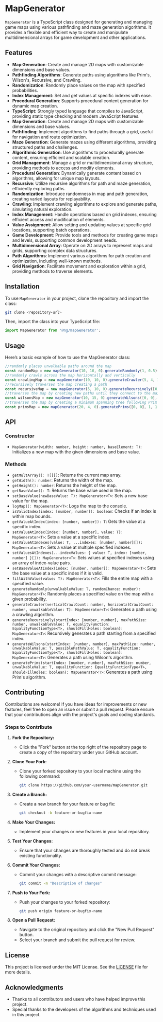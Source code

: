 # MapGenerator

`MapGenerator` is a TypeScript class designed for generating and managing game maps using various pathfinding and maze generation algorithms. It provides a flexible and efficient way to create and manipulate multidimensional arrays for game development and other applications.

## Features

- **Map Generation**: Create and manage 2D maps with customizable dimensions and base values.
- **Pathfinding Algorithms**: Generate paths using algorithms like Prim's, Wilson's, Recursive, and Crawling.
- **Randomization**: Randomly place values on the map with specified probabilities.
- **Index Management**: Set and get values at specific indexes with ease.
- **Procedural Generation**: Supports procedural content generation for dynamic map creation.
- **TypeScript**: Strongly typed language that compiles to JavaScript, providing static type checking and modern JavaScript features.
- **Map Generation**: Create and manage 2D maps with customizable dimensions and base values.
- **Pathfinding**: Implement algorithms to find paths through a grid, useful for navigation and route optimization.
- **Maze Generation**: Generate mazes using different algorithms, providing structured paths and challenges.
- **Algorithmic Generation**: Use algorithms to procedurally generate content, ensuring efficient and scalable creation.
- **Grid Management**: Manage a grid or multidimensional array structure, providing methods to access and modify elements.
- **Procedural Generation**: Dynamically generate content based on algorithms, allowing for unique map layouts.
- **Recursive**: Utilize recursive algorithms for path and maze generation, efficiently exploring paths.
- **Randomization**: Introduce randomness in map and path generation, creating varied layouts for replayability.
- **Crawling**: Implement crawling algorithms to explore and generate paths, simulating natural exploration.
- **Index Management**: Handle operations based on grid indexes, ensuring efficient access and modification of elements.
- **Value Assignment**: Allow setting and updating values at specific grid locations, supporting batch operations.
- **Game Development**: Provide tools and methods for creating game maps and levels, supporting common development needs.
- **Multidimensional Array**: Operate on 2D arrays to represent maps and grids, supporting complex data structures.
- **Path Algorithms**: Implement various algorithms for path creation and optimization, including well-known methods.
- **Grid Navigation**: Facilitate movement and exploration within a grid, providing methods to traverse elements.

## Installation

To use `MapGenerator` in your project, clone the repository and import the class:

```bash
git clone <repository-url>
```

Then, import the class into your TypeScript file:

```typescript
import MapGenerator from '@ng/mapGenerator';
```

## Usage
Here’s a basic example of how to use the MapGenerator class:

```typescript
//randomly places unwalkable paths around the map
const randomMap = new mapGenerator(10, 10, 0).generateRandomly(1, 0.5).logMap()
//randomly crawls across the map horizontally and vertically
const crawlingMap = new mapGenerator(10, 10, 0).generateCrawler(5, 4, 1).logMap()
//recursively traverses the map creating a path
const recursiveMap = new mapGenerator(5, 10, 0).generateRecursively([0, 0], 1, 1, (a, b)=>a===b, true).logMap()
//traverses the map by creating new paths until they connect to the main path or are impossible to connect following Wilson's algorithm
const wilsonsMap = new mapGenerator(10, 15, 0).generateWilsons([0, 0], 1, 1, 2, (a, b)=>a===b, true).logMap()
//traverses the map by creating a minimum spanning tree following Prim's algorithm
const primsMap = new mapGenerator(20, 4, 0).generatePrims([0, 0], 1, 1, (a, b)=>a===b, true).logMap()
```

## API
### Constructor
- `MapGenerator(width: number, height: number, baseElement: T)`: Initializes a new map with the given dimensions and base value.

### Methods

- `getMultArray(): T[][]`: Returns the current map array.
- `getWidth(): number`: Returns the width of the map.
- `getHeight(): number`: Returns the height of the map.
- `getBaseValue(): T`: Returns the base value used in the map.
- `setBaseValue(newBaseValue: T): MapGenerator<T>`: Sets a new base value for the map.
- `logMap(): MapGenerator<T>`: Logs the map to the console.
- `isValidIndex(index: [number, number]): boolean`: Checks if an index is within map bounds.
- `getValueAtIndex(index: [number, number]): T`: Gets the value at a specific index.
- `setValueAtIndex(index: [number, number], value: T): MapGenerator<T>`: Sets a value at a specific index.
- `setValueAtIndexes(value: T, ...indexes: [number, number][]): MapGenerator<T>`: Sets a value at multiple specified indexes.
- `setValuesAtIndexes(...indexValues: { value: T, index: [number, number] }[]): MapGenerator<T>`: Sets values at specified indexes using an array of index-value pairs.
- `setBaseValueAtIndex(index: [number, number]): MapGenerator<T>`: Sets the base value at a specific index if it is valid.
- `fillWithValue(value: T): MapGenerator<T>`: Fills the entire map with a specified value.
- `generateRandomly(unwalkableValue: T, randomChance: number): MapGenerator<T>`: Randomly places a specified value on the map with a given probability.
- `generateCrawler(verticalCrawlCount: number, horizontalCrawlCount: number, unwalkableValue: T): MapGenerator<T>`: Generates a path using a crawling algorithm.
- `generateRecursively(startIndex: [number, number], maxPathSize: number, unwalkableValue: T, equalityFunction: EqualityFunctionType<T>, shouldFillHoles: boolean): MapGenerator<T>`: Recursively generates a path starting from a specified index.
- `generateWilsons(startIndex: [number, number], maxPathSize: number, unwalkableValue: T, possiblePathValue: T, equalityFunction: EqualityFunctionType<T>, shouldFillHoles: boolean): MapGenerator<T>`: Generates a path using Wilson's algorithm.
- `generatePrims(startIndex: [number, number], maxPathSize: number, unwalkableValue: T, equalityFunction: EqualityFunctionType<T>, shouldFillHoles: boolean): MapGenerator<T>`: Generates a path using Prim's algorithm.

## Contributing

Contributions are welcome! If you have ideas for improvements or new features, feel free to open an issue or submit a pull request. Please ensure that your contributions align with the project's goals and coding standards.

### Steps to Contribute

1. **Fork the Repository:**

   - Click the "Fork" button at the top right of the repository page to create a copy of the repository under your GitHub account.

2. **Clone Your Fork:**

   - Clone your forked repository to your local machine using the following command:

     ```bash
     git clone https://github.com/your-username/mapGenerator.git
     ```

3. **Create a Branch:**

   - Create a new branch for your feature or bug fix:

     ```bash
     git checkout -b feature-or-bugfix-name
     ```

4. **Make Your Changes:**

   - Implement your changes or new features in your local repository.

5. **Test Your Changes:**

   - Ensure that your changes are thoroughly tested and do not break existing functionality.

6. **Commit Your Changes:**

   - Commit your changes with a descriptive commit message:

     ```bash
     git commit -m "Description of changes"
     ```

7. **Push to Your Fork:**

   - Push your changes to your forked repository:

     ```bash
     git push origin feature-or-bugfix-name
     ```

8. **Open a Pull Request:**

   - Navigate to the original repository and click the "New Pull Request" button.
   - Select your branch and submit the pull request for review.

## License

This project is licensed under the MIT License. See the [LICENSE](LICENSE.txt) file for more details.

## Acknowledgments

- Thanks to all contributors and users who have helped improve this project.
- Special thanks to the developers of the algorithms and techniques used in this project.
